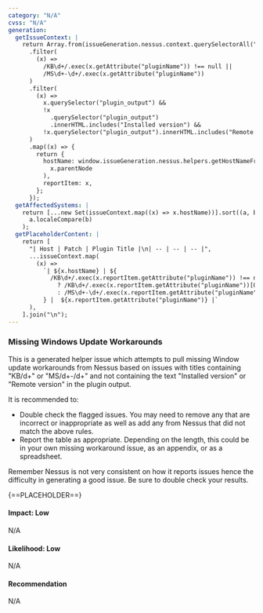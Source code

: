 ```yaml
---
category: "N/A"
cvss: "N/A"
generation:
  getIssueContext: |
    return Array.from(issueGeneration.nessus.context.querySelectorAll("ReportItem"))
      .filter(
        (x) =>
          /KB\d+/.exec(x.getAttribute("pluginName")) !== null ||
          /MS\d+-\d+/.exec(x.getAttribute("pluginName"))
      )
      .filter(
        (x) =>
          x.querySelector("plugin_output") &&
          !x
            .querySelector("plugin_output")
            .innerHTML.includes("Installed version") &&
          !x.querySelector("plugin_output").innerHTML.includes("Remote version")
      )
      .map((x) => {
        return {
          hostName: window.issueGeneration.nessus.helpers.getHostNameFromReportHost(
            x.parentNode
          ),
          reportItem: x,
        };
      });
  getAffectedSystems: |
    return [...new Set(issueContext.map((x) => x.hostName))].sort((a, b) =>
      a.localeCompare(b)
    );
  getPlaceholderContent: |
    return [
      "| Host | Patch | Plugin Title |\n| -- | -- | -- |",
      ...issueContext.map(
        (x) =>
          `| ${x.hostName} | ${
            /KB\d+/.exec(x.reportItem.getAttribute("pluginName")) !== null
              ? /KB\d+/.exec(x.reportItem.getAttribute("pluginName"))[0]
              : /MS\d+-\d+/.exec(x.reportItem.getAttribute("pluginName"))[0]
          } |  ${x.reportItem.getAttribute("pluginName")} |`
      ),
    ].join("\n");
---
```

### Missing Windows Update Workarounds
This is a generated helper issue which attempts to pull missing Window update workarounds from Nessus based on issues with titles containing "KB/d+" or "MS/d+-/d+" and not containing the text "Installed version" or "Remote version" in the plugin output.

It is recommended to:

- Double check the flagged issues. You may need to remove any that are incorrect or inappropriate as well as add any from Nessus that did not match the above rules.
- Report the table as appropriate. Depending on the length, this could be in your own missing workaround issue, as an appendix, or as a spreadsheet.

Remember Nessus is not very consistent on how it reports issues hence the difficulty in generating a good issue. Be sure to double check your results.

{==PLACEHOLDER==}
#### Impact: Low
N/A
#### Likelihood: Low
N/A
#### Recommendation
N/A